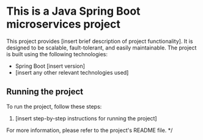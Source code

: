 # This is a Java Spring Boot microservices project

This project provides [insert brief description of project functionality]. It is designed to be scalable, fault-tolerant, and easily maintainable. The project is built using the following technologies:

- Spring Boot [insert version]
- [insert any other relevant technologies used]

## Running the project

To run the project, follow these steps:

1. [insert step-by-step instructions for running the project]

For more information, please refer to the project's README file.
 */
